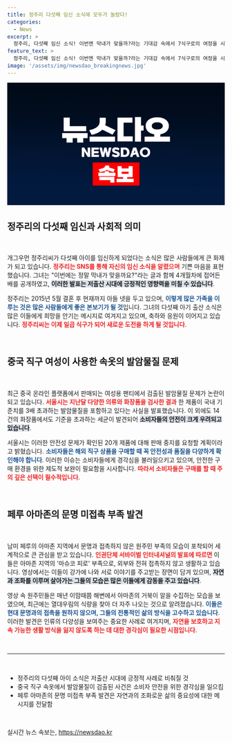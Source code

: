 ```yaml
---
title: 정주리 다섯째 임신 소식에 모두가 놀랐다!
categories:
  - News
excerpt: >
  정주리, 다섯째 임신 소식! 이번엔 막내가 맞을까?라는 기대감 속에서 7식구로의 여정을 시작합니다. 저출산 시대에 희망의 아이콘이 된 정주리에게 응원을 보내세요!
feature_text: >
  정주리, 다섯째 임신 소식! 이번엔 막내가 맞을까?라는 기대감 속에서 7식구로의 여정을 시작합니다. 저출산 시대에 희망의 아이콘이 된 정주리에게 응원을 보내세요!
image: '/assets/img/newsdao_breakingnews.jpg'
---
```


<p><img src="/assets/img/newsdao_breakingnews.jpg" alt="cryptoinkorea 속보" /></p>

<h2 data-ke-size="size26">정주리의 다섯째 임신과 사회적 의미</h2>

<p data-ke-size="size16">&nbsp;</p>

<p>개그우먼 정주리씨가 다섯째 아이를 임신하게 되었다는 소식은 많은 사람들에게 큰 화제가 되고 있습니다. <b><span style="color: #ee2323;">정주리는 SNS를 통해 자신의 임신 소식을 알렸으며</span></b> 기쁜 마음을 표현했습니다. 그녀는 "이번에는 정말 막내가 맞을까요?"라는 글과 함께 4개월차에 접어든 배를 공개하였고, <b><span style="background-color: #21538527;">이러한 발표는 저출산 시대에 긍정적인 영향력을 미칠 수 있습니다</span></b>. </p>

<p>정주리는 2015년 5월 결혼 후 현재까지 아들 넷을 두고 있으며, <b><span style="color: #1a5490;">이렇게 많은 가족을 이루는 것은 많은 사람들에게 좋은 본보기가 될 것</span></b>입니다. 그녀의 다섯째 아기 출산 소식은 많은 이들에게 희망을 안기는 메시지로 여겨지고 있으며, 축하와 응원이 이어지고 있습니다. <b><span style="color: #ee2323;">정주리씨는 이제 일곱 식구가 되어 새로운 도전을 하게 될 것입니다</span></b>.</p>

<p data-ke-size="size16">&nbsp;</p>

<h2 data-ke-size="size26">중국 직구 여성이 사용한 속옷의 발암물질 문제</h2>

<p data-ke-size="size16">&nbsp;</p>

<p>최근 중국 온라인 플랫폼에서 판매되는 여성용 팬티에서 검출된 발암물질 문제가 논란이 되고 있습니다. <b><span style="color: #ee2323;">서울시는 지난달 다양한 의류와 화장품을 검사한 결과</span></b> 한 제품이 국내 기준치를 3배 초과하는 발암물질을 포함하고 있다는 사실을 발표했습니다. 이 외에도 14건의 화장품에서도 기준을 초과하는 세균이 발견되어 <b><span style="background-color: #21538527;">소비자들의 안전이 크게 우려되고 있습니다</span></b>. </p>

<p>서울시는 이러한 안전성 문제가 확인된 20개 제품에 대해 판매 중지를 요청할 계획이라고 밝혔습니다. <b><span style="color: #1a5490;">소비자들은 해외 직구 상품을 구매할 때 꼭 안전성과 품질을 다양하게 확인해야 합니다</span></b>. 이러한 이슈는 소비자들에게 경각심을 불러일으키고 있으며, 안전한 구매 환경을 위한 제도적 보완이 필요함을 시사합니다. <b><span style="color: #ee2323;">따라서 소비자들은 구매를 할 때 주의 깊은 선택이 필수적입니다</span></b>.</p>

<p data-ke-size="size16">&nbsp;</p>

<h2 data-ke-size="size26">페루 아마존의 문명 미접촉 부족 발견</h2>

<p data-ke-size="size16">&nbsp;</p>

<p>남미 페루의 아마존 지역에서 문명과 접촉하지 않은 원주민 부족의 모습이 포착되어 세계적으로 큰 관심을 받고 있습니다. <b><span style="color: #ee2323;">인권단체 서바이벌 인터내셔널의 발표에 따르면</span></b> 이들은 아마존 지역의 '마슈코 피로' 부족으로, 외부와 전혀 접촉하지 않고 생활하고 있습니다. 영상에서는 이들이 강가에 나와 서로 이야기를 주고받는 장면이 담겨 있으며, <b><span style="background-color: #21538527;">자연과 조화를 이루며 살아가는 그들의 모습은 많은 이들에게 감동을 주고 있습니다</span></b>.</p>

<p>영상 속 원주민들은 매년 이맘때쯤 해변에서 아마존의 거북이 알을 수집하는 모습을 보였으며, 최근에는 열대우림의 식량을 찾아 더 자주 나오는 것으로 알려졌습니다. <b><span style="color: #1a5490;">이들은 현대 문명과의 접촉을 원하지 않으며, 그들의 전통적인 삶의 방식을 고수하고 있습니다</span></b>. 이러한 발견은 인류의 다양성을 보여주는 중요한 사례로 여겨지며, <b><span style="color: #ee2323;">자연을 보호하고 지속 가능한 생활 방식을 잃지 않도록 하는 데 대한 경각심이 필요한 시점입니다</span></b>.</p>

<p data-ke-size="size16">&nbsp;</p>

<hr>

<p data-ke-size="size16">&nbsp;</p>

<ul>
<li>정주리의 다섯째 아이 소식은 저출산 시대에 긍정적 사례로 비춰질 것</li>
<li>중국 직구 속옷에서 발암물질이 검출된 사건은 소비자 안전을 위한 경각심을 일으킴</li>
<li>페루 아마존의 문명 미접촉 부족 발견은 자연과의 조화로운 삶의 중요성에 대한 메시지를 전달함</li>
</ul>

<p data-ke-size="size16">&nbsp;</p>
실시간 뉴스 속보는, <a href="https://newsdao.kr" rel="dofollow">https://newsdao.kr</a>


